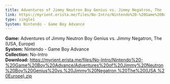 ```yaml
---
title: Adventures of Jimmy Neutron Boy Genius vs. Jimmy Negatron, The (USA, Europe)
link: https://myrient.erista.me/files/No-Intro/Nintendo%20-%20Game%20Boy%20Advance/Adventures%20of%20Jimmy%20Neutron%20Boy%20Genius%20vs.%20Jimmy%20Negatron,%20The%20(USA,%20Europe).zip
type: single1
System: Nintendo - Game Boy Advance
---
```

<b>Game:</b> Adventures of Jimmy Neutron Boy Genius vs. Jimmy Negatron, The (USA, Europe)<br>
<b>System:</b> Nintendo - Game Boy Advance<br>
<b>Collection:</b> No-Intro<br>
<b>Download:</b> https://myrient.erista.me/files/No-Intro/Nintendo%20-%20Game%20Boy%20Advance/Adventures%20of%20Jimmy%20Neutron%20Boy%20Genius%20vs.%20Jimmy%20Negatron,%20The%20(USA,%20Europe).zip